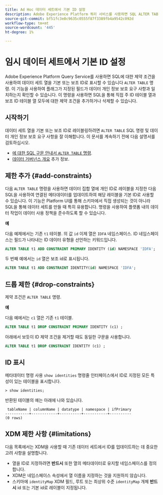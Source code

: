 ```yaml
---
title: Ad Hoc 데이터 세트에서 기본 ID 설정
description: Adobe Experience Platform 쿼리 서비스를 사용하면 SQL ALTER TABLE 명령을 통해 직접 임시 스키마 데이터 세트 필드의 ID 또는 기본 ID를 설정할 수 있습니다. 이 문서에서는 ALTER TABLE 명령을 사용하여 기본 ID 또는 보조 ID를 설정하는 방법을 설명합니다.
source-git-commit: bf51fc3e0c9635c0555f87f3389fb4a9542c092d
workflow-type: tm+mt
source-wordcount: '445'
ht-degree: 1%

---
```


# 임시 데이터 세트에서 기본 ID 설정

Adobe Experience Platform Query Service를 사용하면 SQL에 대한 제약 조건을 사용하여 데이터 세트 열을 기본 또는 보조 ID로 표시할 수 있습니다 `ALTER TABLE` 명령. 이 기능을 사용하여 플래그가 지정된 필드가 데이터 개인 정보 보호 요구 사항과 일치하는지 확인할 수 있습니다. 이 명령을 사용하면 SQL을 통해 직접 주 ID 테이블 열과 보조 ID 테이블 열 모두에 대한 제약 조건을 추가하거나 삭제할 수 있습니다.

## 시작하기

데이터 세트 열을 기본 또는 보조 ID로 레이블링하려면 `ALTER TABLE` SQL 명령 및 데이터 개인 정보 보호 요구 사항을 잘 이해합니다. 이 문서를 계속하기 전에 다음 설명서를 검토하십시오.

* [에 대한 SQL 구문 안내서 `ALTER TABLE` 명령](../sql/syntax.md).
* [데이터 거버넌스 개요](../../data-governance/home.md) 추가 정보.

## 제한 추가 {#add-constraints}

다음 `ALTER TABLE` 명령을 사용하면 데이터 집합 열에 개인 ID로 레이블을 지정한 다음 SQL을 사용하여 연결된 메타데이터를 업데이트하여 해당 레이블을 기본 ID로 사용할 수 있습니다. 이 기능은 Platform UI를 통해 스키마에서 직접 생성되는 것이 아니라 SQL을 통해 데이터 세트를 만들 때 특히 유용합니다. 명령을 사용하여 플랫폼 내의 데이터 작업이 데이터 사용 정책을 준수하도록 할 수 있습니다.

**예**

다음 예제에서는 기존 `t1` 테이블. 의 값 `id` 이제 열은 `IDFA` 네임스페이스. ID 네임스페이스는 필드가 나타내는 ID 데이터 유형을 선언하는 키워드입니다.

```sql
ALTER TABLE t1 ADD CONSTRAINT PRIMARY IDENTITY (id) NAMESPACE 'IDFA';
```

두 번째 예에서는 `id` 열은 보조 id로 표시됩니다.

```sql
ALTER TABLE t1 ADD CONSTRAINT IDENTITY(id) NAMESPACE 'IDFA';
```

## 드롭 제한 {#drop-constraints}

제약 조건은 `ALTER TABLE` 명령.

**예**

다음 예에서는 `c1` 열은 기존 `t1` 테이블.

```sql
ALTER TABLE t1 DROP CONSTRAINT PRIMARY IDENTITY (c1) ;
```

아래에서 보듯이 ID 제약 조건을 제거할 때도 동일한 구문을 사용합니다.

```sql
ALTER TABLE t1 DROP CONSTRAINT IDENTITY (c1) ;
```

## ID 표시

메타데이터 명령 사용 `show identities` 명령줄 인터페이스에서 ID로 지정된 모든 특성이 있는 테이블을 표시합니다.

```shell
> show identities;
```

반환된 테이블의 예는 아래에 나와 있습니다.

```console
 tableName | columnName | datatype | namespace | ifPrimary
-----------+------------+----------+-----------+----------
(0 rows)
```

## XDM 제한 사항 {#limitations}

다음 목록에서는 XDM을 사용할 때 기존 데이터 세트에서 ID를 업데이트하는 데 중요한 고려 사항을 설명합니다.

* 열을 ID로 지정하려면 **반드시** 또한 열의 메타데이터로 유지할 네임스페이스를 정의합니다.
* XDM은 네임스페이스 속성에서 열 이름을 지정하는 것을 지원하지 않습니다.
* 스키마에 `identityMap` XDM 필드, 루트 또는 최상위 수준 `identityMap` 개체 **반드시** id 또는 기본 id로 레이블이 지정됩니다.
